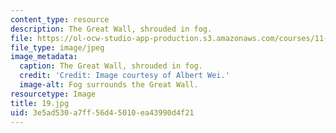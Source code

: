 ```yaml
---
content_type: resource
description: The Great Wall, shrouded in fog.
file: https://ol-ocw-studio-app-production.s3.amazonaws.com/courses/11-307-beijing-urban-design-studio-summer-2006/3e5ad530a7ff56d45010ea43990d4f21_19.jpg
file_type: image/jpeg
image_metadata:
  caption: The Great Wall, shrouded in fog.
  credit: 'Credit: Image courtesy of Albert Wei.'
  image-alt: Fog surrounds the Great Wall.
resourcetype: Image
title: 19.jpg
uid: 3e5ad530-a7ff-56d4-5010-ea43990d4f21
---
```

